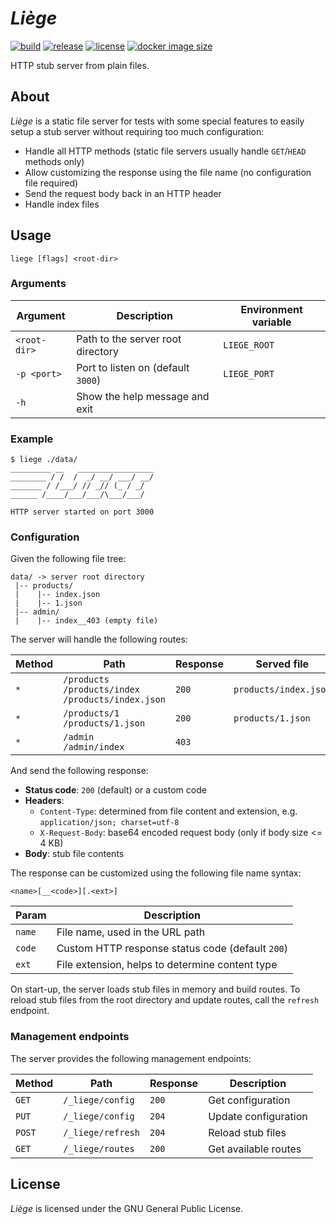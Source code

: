 # _Liège_

[![build](https://img.shields.io/github/workflow/status/GaelGirodon/liege/CI?style=flat-square)](https://github.com/GaelGirodon/liege/actions)
[![release](https://img.shields.io/github/v/release/GaelGirodon/liege?style=flat-square)](https://github.com/GaelGirodon/liege/releases)
[![license](https://img.shields.io/github/license/GaelGirodon/liege?color=informational&style=flat-square)](https://github.com/GaelGirodon/liege/blob/master/LICENSE)
[![docker image size](https://img.shields.io/docker/image-size/gaelgirodon/liege?style=flat-square&logo=docker&logoColor=white)](https://hub.docker.com/r/gaelgirodon/liege)

HTTP stub server from plain files.

## About

_Liège_ is a static file server for tests with some special features
to easily setup a stub server without requiring too much configuration:

- Handle all HTTP methods
  (static file servers usually handle `GET`/`HEAD` methods only)
- Allow customizing the response using the file name
  (no configuration file required)
- Send the request body back in an HTTP header
- Handle index files

## Usage

```shell
liege [flags] <root-dir>
```

### Arguments

| Argument     | Description                        | Environment variable |
| ------------ | ---------------------------------- | -------------------- |
| `<root-dir>` | Path to the server root directory  | `LIEGE_ROOT`         |
| `-p <port>`  | Port to listen on (default `3000`) | `LIEGE_PORT`         |
| `-h`         | Show the help message and exit     |

### Example

```shell
$ liege ./data/
_________ __   _________________
________ / /  /  _/ __/ ___/ __/
_______ / /___/ // _// (_ / _/
______ /____/___/___/\___/___/

HTTP server started on port 3000
```

### Configuration

Given the following file tree:

```text
data/ -> server root directory
 |-- products/
 |    |-- index.json
 |    |-- 1.json
 |-- admin/
 |    |-- index__403 (empty file)
```

The server will handle the following routes:

| Method | Path                                                       | Response | Served file           |
| ------ | ---------------------------------------------------------- | -------- | --------------------- |
| `*`    | `/products`<br>`/products/index`<br>`/products/index.json` | `200`    | `products/index.json` |
| `*`    | `/products/1`<br>`/products/1.json`                        | `200`    | `products/1.json`     |
| `*`    | `/admin`<br>`/admin/index`                                 | `403`    |                       |

And send the following response:

- **Status code**: `200` (default) or a custom code
- **Headers**:
  - `Content-Type`: determined from file content and extension,
    e.g. `application/json; charset=utf-8`
  - `X-Request-Body`: base64 encoded request body (only if body size <= 4 KB)
- **Body**: stub file contents

The response can be customized using the following file name syntax:

```text
<name>[__<code>][.<ext>]
```

| Param  | Description                                      |
| ------ | ------------------------------------------------ |
| `name` | File name, used in the URL path                  |
| `code` | Custom HTTP response status code (default `200`) |
| `ext`  | File extension, helps to determine content type  |

On start-up, the server loads stub files in memory and build routes.
To reload stub files from the root directory and update routes, call the
`refresh` endpoint.

### Management endpoints

The server provides the following management endpoints:

| Method | Path              | Response | Description          |
| ------ | ----------------- | -------- | -------------------- |
| `GET`  | `/_liege/config`  | `200`    | Get configuration    |
| `PUT`  | `/_liege/config`  | `204`    | Update configuration |
| `POST` | `/_liege/refresh` | `204`    | Reload stub files    |
| `GET`  | `/_liege/routes`  | `200`    | Get available routes |

## License

_Liège_ is licensed under the GNU General Public License.
